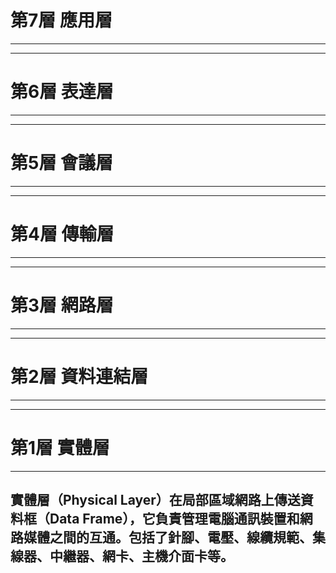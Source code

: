 # 第7層 應用層
---

---
# 第6層 表達層
---

---
# 第5層 會議層
---

---
# 第4層 傳輸層
---

---
# 第3層 網路層
---

---
# 第2層 資料連結層
---

---
# 第1層 實體層

---
實體層（Physical Layer）在局部區域網路上傳送資料框（Data Frame），它負責管理電腦通訊裝置和網路媒體之間的互通。包括了針腳、電壓、線纜規範、集線器、中繼器、網卡、主機介面卡等。
---


